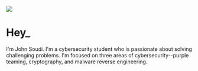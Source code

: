 <a href="https://https://www.linkedin.com/in/john-soudi-jr-84a199221/"><img src="https://img.shields.io/badge/-LinkedIn-0072b1?&style=for-the-badge&logo=linkedin&logoColor=white" /></a>

# Hey_

I'm John Soudi. I'm a cybersecurity student who is passionate about solving challenging problems. I'm focused on three areas of cybersecurity--purple teaming, cryptography, and malware reverse engineering.
